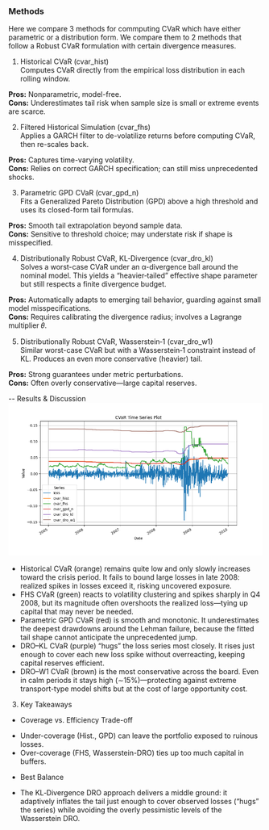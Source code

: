 ### Methods
Here we compare 3 methods for commputing CVaR which have either parametric or a distribution form. We compare them to 2 methods that follow a Robust CVaR formulation with certain divergence measures.  
1. Historical CVaR (cvar_hist)  
Computes CVaR directly from the empirical loss distribution in each rolling window.  

**Pros:** Nonparametric, model-free.  
**Cons:** Underestimates tail risk when sample size is small or extreme events are scarce.  

2. Filtered Historical Simulation (cvar_fhs)  
Applies a GARCH filter to de-volatilize returns before computing CVaR, then re-scales back.  

**Pros:** Captures time-varying volatility.  
**Cons:** Relies on correct GARCH specification; can still miss unprecedented shocks.  

3. Parametric GPD CVaR (cvar_gpd_n)  
Fits a Generalized Pareto Distribution (GPD) above a high threshold and uses its closed-form tail formulas.  

**Pros:** Smooth tail extrapolation beyond sample data.  
**Cons:** Sensitive to threshold choice; may understate risk if shape is misspecified.  

4. Distributionally Robust CVaR, KL‐Divergence (cvar_dro_kl)  
Solves a worst-case CVaR under an α-divergence ball around the nominal model. This yields a “heavier‐tailed” effective shape parameter but still respects a finite divergence budget.  

**Pros:** Automatically adapts to emerging tail behavior, guarding against small model misspecifications.  
**Cons:** Requires calibrating the divergence radius; involves a Lagrange multiplier 𝜃.  

5. Distributionally Robust CVaR, Wasserstein‐1 (cvar_dro_w1)  
Similar worst-case CVaR but with a Wasserstein‐1 constraint instead of KL. Produces an even more conservative (heavier) tail.  

**Pros:** Strong guarantees under metric perturbations.  
**Cons:** Often overly conservative—large capital reserves.  

-- Results & Discussion
![ CVaR Time Series](CVaR_Time_Series_Plot.png)
- Historical CVaR (orange) remains quite low and only slowly increases toward the crisis period. It fails to bound large losses in late 2008: realized spikes in losses exceed it, risking uncovered exposure.  
- FHS CVaR (green) reacts to volatility clustering and spikes sharply in Q4 2008, but its magnitude often overshoots the realized loss—tying up capital that may never be needed.  
- Parametric GPD CVaR (red) is smooth and monotonic. It underestimates the deepest drawdowns around the Lehman failure, because the fitted tail shape cannot anticipate the unprecedented jump.  
- DRO–KL CVaR (purple) “hugs” the loss series most closely. It rises just enough to cover each new loss spike without overreacting, keeping capital reserves efficient.  
- DRO–W1 CVaR (brown) is the most conservative across the board. Even in calm periods it stays high (∼15%)—protecting against extreme transport-type model shifts but at the cost of large opportunity cost.  

3. Key Takeaways
* Coverage vs. Efficiency Trade-off  
 - Under-coverage (Hist., GPD) can leave the portfolio exposed to ruinous losses.
 - Over-coverage (FHS, Wasserstein-DRO) ties up too much capital in buffers.

* Best Balance  
 - The KL‐Divergence DRO approach delivers a middle ground: it adaptively inflates the tail just enough to cover observed losses (“hugs” the series) while avoiding the overly pessimistic levels of the Wasserstein DRO. 
